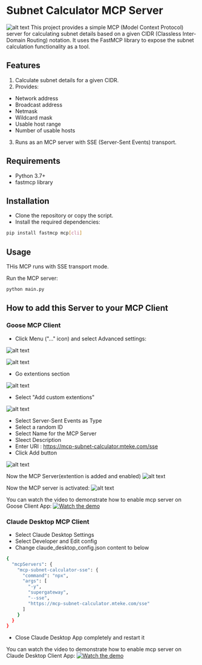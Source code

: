 # Subnet Calculator MCP Server
![alt text](images/image-8.png)
This project provides a simple MCP (Model Context Protocol) server for calculating subnet details based on a given CIDR (Classless Inter-Domain Routing) notation. It uses the FastMCP library to expose the subnet calculation functionality as a tool.

## Features
1. Calculate subnet details for a given CIDR.
2. Provides:
- Network address
- Broadcast address
- Netmask
- Wildcard mask
- Usable host range
- Number of usable hosts
3. Runs as an MCP server with SSE (Server-Sent Events) transport.

## Requirements
- Python 3.7+
- fastmcp library

## Installation
- Clone the repository or copy the script.
- Install the required dependencies:
```sh
pip install fastmcp mcp[cli]
```

## Usage
THis MCP runs with SSE transport mode.

Run the MCP server:
```sh
python main.py
```

## How to add this Server to your MCP Client

### Goose MCP Client
- Click Menu ("..." icon) and select Advanced settings:

![alt text](images/image.png)

![alt text](images/image-1.png)

- Go extentions section

![alt text](images/image-2.png)

- Select "Add custom extentions"

![alt text](images/image-3.png)

- Select Server-Sent Events as Type
- Select a random ID
- Select Name for the MCP Server
- Sleect Description
- Enter URI : https://mcp-subnet-calculator.mteke.com/sse
- Click Add button

![alt text](images/image-5.png)

Now the MCP Server(extention is added and enabled)
![alt text](images/image-6.png)

Now the MCP server is activated:
![alt text](images/image-7.png)


You can watch the video to demonstrate how to enable mcp server on Goose Client App:
[![Watch the demo](https://img.youtube.com/vi/SZ-UcUz4_Bk/0.jpg)](https://www.youtube.com/shorts/SZ-UcUz4_Bk)



### Claude Desktop MCP Client
- Select Claude Desktop Settings
- Select Developer and Edit config
- Change claude_desktop_config.json content to below
```sh
{
  "mcpServers": {
    "mcp-subnet-calculator-sse": {
      "command": "npx",
      "args": [
        "-y",
        "supergateway",
        "--sse",
        "https://mcp-subnet-calculator.mteke.com/sse"
      ]
    }
  }
}
```
- Close Claude Desktop App completely and restart it

You can watch the video to demonstrate how to enable mcp server on Claude Desktop Client App:
[![Watch the demo](https://img.youtube.com/vi/i7IEo-UfIcU/0.jpg)](https://youtu.be/i7IEo-UfIcU)
